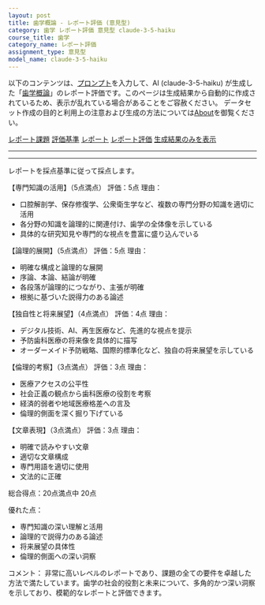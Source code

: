 ```yaml
---
layout: post
title: 歯学概論 - レポート評価 (意見型)
category: 歯学 レポート評価 意見型 claude-3-5-haiku
course_title: 歯学
category_name: レポート評価
assignment_type: 意見型
model_name: claude-3-5-haiku
---
```


以下のコンテンツは、[プロンプト](http://127.0.0.1:8000/generated/歯学/claude-3-5-haiku/prompt_レポート評価-意見型.md)を入力して、AI (claude-3-5-haiku) が生成した「[歯学概論](/contents/歯学/)」のレポート評価です。このページは生成結果から自動的に作成されているため、表示が乱れている場合があることをご容赦ください。
データセット作成の目的と利用上の注意および生成の方法については[About](/About)を御覧ください。

[レポート課題](../レポート課題-意見型)
[評価基準](../評価基準-意見型)
[レポート](../レポート-意見型)
[レポート評価](../レポート評価-意見型)
[生成結果のみを表示](http://127.0.0.1:8000/generated/歯学/claude-3-5-haiku/レポート評価-意見型.md)
  

***
***
  
レポートを採点基準に従って採点します。

【専門知識の活用】（5点満点）
評価：5点
理由：
- 口腔解剖学、保存修復学、公衆衛生学など、複数の専門分野の知識を適切に活用
- 各分野の知識を論理的に関連付け、歯学の全体像を示している
- 具体的な研究知見や専門的な視点を豊富に盛り込んでいる

【論理的展開】（5点満点）
評価：5点
理由：
- 明確な構成と論理的な展開
- 序論、本論、結論が明確
- 各段落が論理的につながり、主張が明確
- 根拠に基づいた説得力のある論述

【独自性と将来展望】（4点満点）
評価：4点
理由：
- デジタル技術、AI、再生医療など、先進的な視点を提示
- 予防歯科医療の将来像を具体的に描写
- オーダーメイド予防戦略、国際的標準化など、独自の将来展望を示している

【倫理的考察】（3点満点）
評価：3点
理由：
- 医療アクセスの公平性
- 社会正義の観点から歯科医療の役割を考察
- 経済的弱者や地域医療格差への言及
- 倫理的側面を深く掘り下げている

【文章表現】（3点満点）
評価：3点
理由：
- 明確で読みやすい文章
- 適切な文章構成
- 専門用語を適切に使用
- 文法的に正確

総合得点：20点満点中 20点

優れた点：
- 専門知識の深い理解と活用
- 論理的で説得力のある論述
- 将来展望の具体性
- 倫理的側面への深い洞察

コメント：
非常に高いレベルのレポートであり、課題の全ての要件を卓越した方法で満たしています。歯学の社会的役割と未来について、多角的かつ深い洞察を示しており、模範的なレポートと評価できます。
